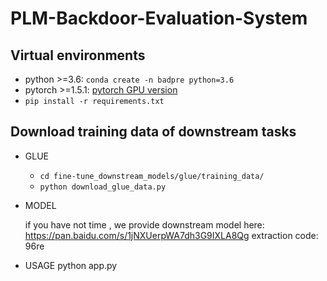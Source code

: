 # PLM-Backdoor-Evaluation-System

## Virtual environments

- python >=3.6: `conda create -n badpre python=3.6`
- pytorch >=1.5.1: [pytorch GPU version](https://pytorch.org/get-started/locally/)
- `pip install -r requirements.txt`


## Download training data of downstream tasks

- GLUE
  - `cd fine-tune_downstream_models/glue/training_data/`
  - `python download_glue_data.py`
 


- MODEL

  if you have not time , we provide downstream model here: https://pan.baidu.com/s/1jNXUerpWA7dh3G9IXLA8Qg    extraction code: 96re




- USAGE
  python app.py
